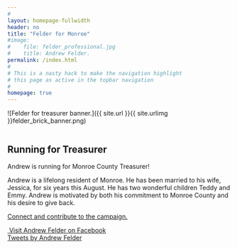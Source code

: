 ```yaml
---
#
layout: homepage-fullwidth
header: no
title: "Felder for Monroe"
#image:
#    file: felder_professional.jpg
#    title: Andrew Felder.
permalink: /index.html
#
# This is a nasty hack to make the navigation highlight
# this page as active in the topbar navigation
#
homepage: true
---
```


![Felder for treasurer banner.]({{ site.url }}{{ site.urlimg }}felder_brick_banner.png)

<div class="small-6 columns">
<article>
<h1 id="about-andrew-felder">Running for Treasurer</h1>

<p>
Andrew is running for Monroe County Treasurer!
</p>

<p>
Andrew is a lifelong resident of Monroe. He has been married to his wife,
Jessica, for six years this August. He has two wonderful children Teddy and
Emmy. Andrew is motivated by both his commitment to Monroe County and his
desire to give back.
</p>

<p>
<a href="{{ site.url }}/pages/contact/" class="button">Connect and contribute to the campaign.</a>
</p>

</article>
</div>

<div class="small-6 columns">
<div class="row">

<div class="small-12 columns">
<a href="https://www.facebook.com/AndrewBFelder/" class="button icon-facebook" target="_blank">&nbsp;Visit Andrew Felder on Facebook</a>
</div>

<div class="small-12 columns">
<a class="twitter-timeline" data-lang="en" data-width="400" data-height="600" data-dnt="true" data-theme="light" href="https://twitter.com/AndrewFelder1?ref_src=twsrc%5Etfw">Tweets by Andrew Felder</a> <script async src="https://platform.twitter.com/widgets.js" charset="utf-8"></script>
</div>
</div>

